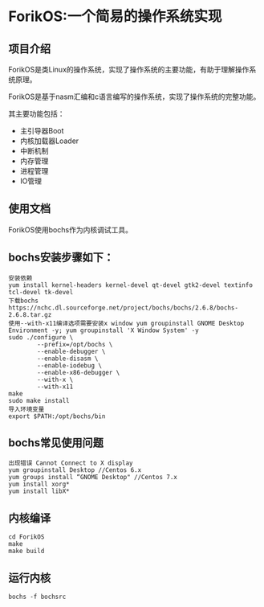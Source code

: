 # ForikOS:一个简易的操作系统实现

## 项目介绍
ForikOS是类Linux的操作系统，实现了操作系统的主要功能，有助于理解操作系统原理。

ForikOS是基于nasm汇编和c语言编写的操作系统，实现了操作系统的完整功能。

其主要功能包括：
* 主引导器Boot
* 内核加载器Loader
* 中断机制
* 内存管理
* 进程管理
* IO管理

## 使用文档
ForikOS使用bochs作为内核调试工具。
## bochs安装步骤如下：
```
安装依赖
yum install kernel-headers kernel-devel qt-devel gtk2-devel textinfo tcl-devel tk-devel
下载bochs
https://nchc.dl.sourceforge.net/project/bochs/bochs/2.6.8/bochs-2.6.8.tar.gz
使用--with-x11编译选项需要安装x window yum groupinstall GNOME Desktop Environment -y; yum groupinstall 'X Window System' -y
sudo ./configure \
        --prefix=/opt/bochs \
        --enable-debugger \
        --enable-disasm \
        --enable-iodebug \
        --enable-x86-debugger \
        --with-x \
        --with-x11
make
sudo make install
导入环境变量
export $PATH:/opt/bochs/bin
```
## bochs常见使用问题
```
出现错误 Cannot Connect to X display
yum groupinstall Desktop //Centos 6.x
yum groups install “GNOME Desktop" //Centos 7.x
yum install xorg*
yum install libX*
```

## 内核编译
```
cd ForikOS
make
make build
```

## 运行内核
```
bochs -f bochsrc
```